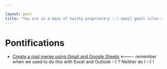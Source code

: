 ```yaml
---

layout: post
title: "You are in a maze of twisty proprietary :-) email gmail silos all alike aka Create a mail merge using Gmail and Google Sheets"
---
```


# Pontifications

* [Create a mail merge using Gmail and Google Sheets](https://developers.google.com/gsuite/solutions/mail-merge) <---- remember when we used to do this with Excel and Outlook :-) ? Neither do I :-) !